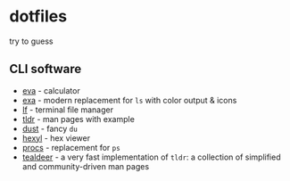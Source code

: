 # dotfiles
try to guess

## CLI software 
- [eva](https://github.com/NerdyPepper/eva) - calculator 
- [exa](https://github.com/ogham/exa) - modern replacement for `ls` with color output & icons 
- [lf](https://github.com/gokcehan/lf) - terminal file manager
- [tldr](https://github.com/bootandy/dust) - man pages with example
- [dust](https://github.com/bootandy/dust) - fancy `du`
- [hexyl](https://github.com/sharkdp/hexyl) - hex viewer
- [procs](https://github.com/dalance/procs) - replacement for `ps`
- [tealdeer](https://github.com/dbrgn/tealdeer) - a very fast implementation of `tldr`: a collection of simplified and community-driven man pages
